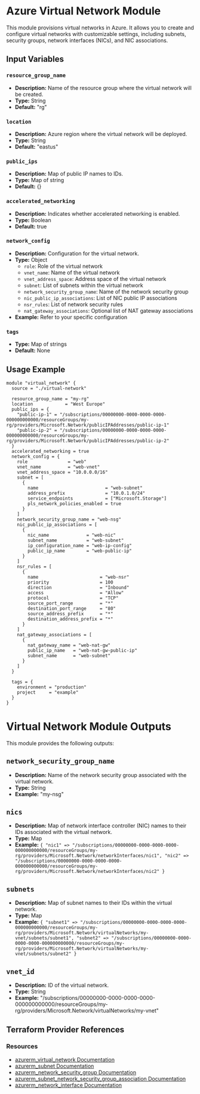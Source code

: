# Azure Virtual Network Module

This module provisions virtual networks in Azure. It allows you to create and configure virtual networks with customizable settings, including subnets, security groups, network interfaces (NICs), and NIC associations.


## Input Variables

### `resource_group_name`

- **Description:** Name of the resource group where the virtual network will be created.
- **Type:** String
- **Default:** "rg"

### `location`

- **Description:** Azure region where the virtual network will be deployed.
- **Type:** String
- **Default:** "eastus"

### `public_ips`

- **Description:** Map of public IP names to IDs.
- **Type:** Map of string
- **Default:** {}

### `accelerated_networking`

- **Description:** Indicates whether accelerated networking is enabled.
- **Type:** Boolean
- **Default:** true

### `network_config`

- **Description:** Configuration for the virtual network.
- **Type:** Object
  - `role`: Role of the virtual network
  - `vnet_name`: Name of the virtual network
  - `vnet_address_space`: Address space of the virtual network
  - `subnet`: List of subnets within the virtual network
  - `network_security_group_name`: Name of the network security group
  - `nic_public_ip_associations`: List of NIC public IP associations
  - `nsr_rules`: List of network security rules
  - `nat_gateway_associations`: Optional list of NAT gateway associations
- **Example:** Refer to your specific configuration

### `tags`

- **Type:** Map of strings
- **Default:** None

## Usage Example

```hcl
module "virtual_network" {
  source = "./virtual-network"

  resource_group_name = "my-rg"
  location            = "West Europe"
  public_ips = {
    "public-ip-1" = "/subscriptions/00000000-0000-0000-0000-000000000000/resourceGroups/my-rg/providers/Microsoft.Network/publicIPAddresses/public-ip-1"
    "public-ip-2" = "/subscriptions/00000000-0000-0000-0000-000000000000/resourceGroups/my-rg/providers/Microsoft.Network/publicIPAddresses/public-ip-2"
  }
  accelerated_networking = true
  network_config = {
    role               = "web"
    vnet_name          = "web-vnet"
    vnet_address_space = "10.0.0.0/16"
    subnet = [
      {
        name                         = "web-subnet"
        address_prefix               = "10.0.1.0/24"
        service_endpoints            = ["Microsoft.Storage"]
        pls_network_policies_enabled = true
      }
    ]
    network_security_group_name = "web-nsg"
    nic_public_ip_associations = [
      {
        nic_name              = "web-nic"
        subnet_name           = "web-subnet"
        ip_configuration_name = "web-ip-config"
        public_ip_name        = "web-public-ip"
      }
    ]
    nsr_rules = [
      {
        name                       = "web-nsr"
        priority                   = 100
        direction                  = "Inbound"
        access                     = "Allow"
        protocol                   = "TCP"
        source_port_range          = "*"
        destination_port_range     = "80"
        source_address_prefix      = "*"
        destination_address_prefix = "*"
      }
    ]
    nat_gateway_associations = [
      {
        nat_gateway_name = "web-nat-gw"
        public_ip_name   = "web-nat-gw-public-ip"
        subnet_name      = "web-subnet"
      }
    ]
  }

  tags = {
    environment = "production"
    project     = "example"
  }
}
```

# Virtual Network Module Outputs

This module provides the following outputs:

## `network_security_group_name`

- **Description:** Name of the network security group associated with the virtual network.
- **Type:** String
- **Example:** "my-nsg"

## `nics`

- **Description:** Map of network interface controller (NIC) names to their IDs associated with the virtual network.
- **Type:** Map
- **Example:** `{ "nic1" => "/subscriptions/00000000-0000-0000-0000-000000000000/resourceGroups/my-rg/providers/Microsoft.Network/networkInterfaces/nic1", "nic2" => "/subscriptions/00000000-0000-0000-0000-000000000000/resourceGroups/my-rg/providers/Microsoft.Network/networkInterfaces/nic2" }`

## `subnets`

- **Description:** Map of subnet names to their IDs within the virtual network.
- **Type:** Map
- **Example:** `{ "subnet1" => "/subscriptions/00000000-0000-0000-0000-000000000000/resourceGroups/my-rg/providers/Microsoft.Network/virtualNetworks/my-vnet/subnets/subnet1", "subnet2" => "/subscriptions/00000000-0000-0000-0000-000000000000/resourceGroups/my-rg/providers/Microsoft.Network/virtualNetworks/my-vnet/subnets/subnet2" }`

## `vnet_id`

- **Description:** ID of the virtual network.
- **Type:** String
- **Example:** "/subscriptions/00000000-0000-0000-0000-000000000000/resourceGroups/my-rg/providers/Microsoft.Network/virtualNetworks/my-vnet"

## Terraform Provider References

### Resources

- [azurerm_virtual_network Documentation](https://registry.terraform.io/providers/hashicorp/azurerm/latest/docs/resources/virtual_network)
- [azurerm_subnet Documentation](https://registry.terraform.io/providers/hashicorp/azurerm/latest/docs/resources/subnet)
- [azurerm_network_security_group Documentation](https://registry.terraform.io/providers/hashicorp/azurerm/latest/docs/resources/network_security_group)
- [azurerm_subnet_network_security_group_association Documentation](https://registry.terraform.io/providers/hashicorp/azurerm/latest/docs/resources/subnet_network_security_group_association)
- [azurerm_network_interface Documentation](https://registry.terraform.io/providers/hashicorp/azurerm/latest/docs/resources/network_interface)
